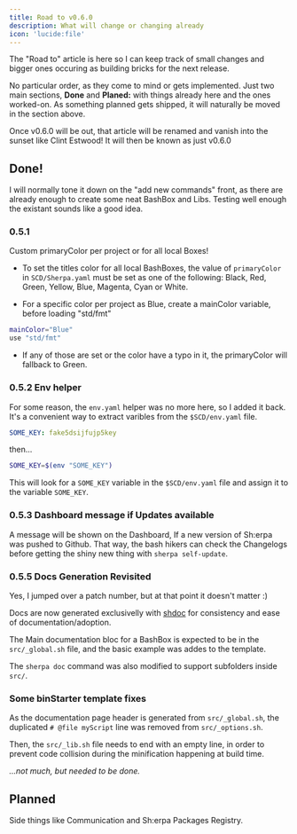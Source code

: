 ```yaml
---
title: Road to v0.6.0
description: What will change or changing already
icon: 'lucide:file'
---
```


The "Road to" article is here so I can keep track of small changes and bigger ones occuring as building bricks for the next release.

No particular order, as they come to mind or gets implemented. Just two main sections, **Done** and **Planed:** with things already here and the ones worked-on. As something planned gets shipped, it will naturally be moved in the section above.

Once v0.6.0 will be out, that article will be renamed and vanish into the sunset like Clint Estwood! It will then be known as just v0.6.0

## Done!

I will normally tone it down on the "add new commands" front, as there are already enough to create some neat BashBox and Libs. Testing well enough the existant sounds like a good idea.

### 0.5.1

Custom primaryColor per project or for all local Boxes!

- To set the titles color for all local BashBoxes, the value of `primaryColor` in `SCD/Sherpa.yaml` must be set as one of the following: Black, Red, Green, Yellow, Blue, Magenta, Cyan or White.

- For a specific color per project as Blue, create a mainColor variable, before loading "std/fmt"

```bash
mainColor="Blue"
use "std/fmt"
```
- If any of those are set or the color have a typo in it, the primaryColor will fallback to Green.

### 0.5.2 Env helper

For some reason, the `env.yaml` helper was no more here, so I added it back. It's a convenient way to extract varibles from the `$SCD/env.yaml` file.

```yaml [$SCD/env.yaml]
SOME_KEY: fake5dsijfujp5key
```
then...

```bash
SOME_KEY=$(env "SOME_KEY")
```
This will look for a `SOME_KEY` variable in the `$SCD/env.yaml` file and assign it to the variable `SOME_KEY`.

### 0.5.3 Dashboard message if Updates available

A message will be shown on the Dashboard, If a new version of Sh:erpa was pushed to Github. That way, the bash hikers can check the Changelogs before getting the shiny new thing with `sherpa self-update`.

### 0.5.5 Docs Generation Revisited

Yes, I jumped over a patch number, but at that point it doesn't matter :)

Docs are now generated exclusivelly with [shdoc](https://github.com/reconquest/shdoc) for consistency and ease of documentation/adoption.

The Main documentation bloc for a BashBox is expected to be in the `src/_global.sh` file, and the basic example was addes to the template.

The `sherpa doc` command was also modified to support subfolders inside `src/`.

### Some binStarter template fixes

As the documentation page header is generated from `src/_global.sh`, the duplicated `# @file myScript` line was removed from `src/_options.sh`.

Then, the `src/_lib.sh` file needs to end with an empty line, in order to prevent code collision during the minification happening at build time.

_...not much, but needed to be done._

## Planned

Side things like Communication and Sh:erpa Packages Registry.